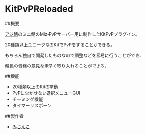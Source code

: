 # KitPvPReloaded
##概要

[アジ鯖](https://azisaba.net/)のミニ鯖のMiz-PvPサーバー用に制作したKitPvPプラグイン。

20種類以上ユニークなのKitでPvPをすることができる。

もちろん独自で開発したものなので調整などを容易に行うことができ、

鯖民の皆様の意見を素早く取り入れることができる。

##機能

- 20種類以上のKitの挙動
- PvPに欠かせない選択メニューGUI
- チーミング機能
- タイマーリスポーン

##製作者

- [みじんこ](https://twitter.com/Mizinkobusters)
